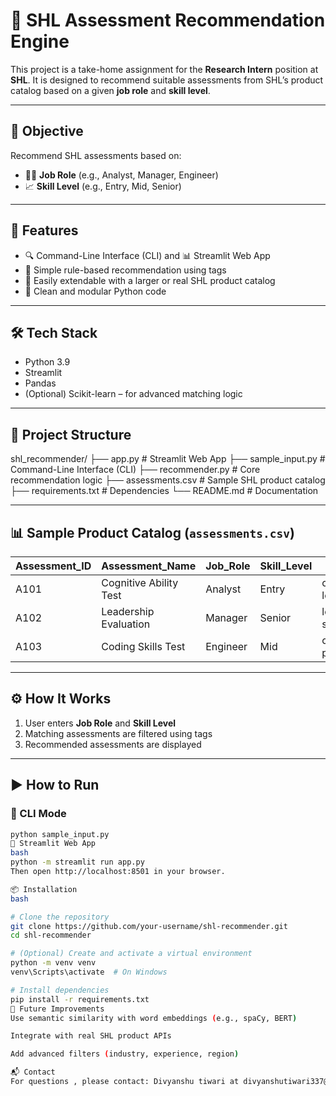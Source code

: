 # 🧠 SHL Assessment Recommendation Engine

This project is a take-home assignment for the **Research Intern** position at **SHL**. It is designed to recommend suitable assessments from SHL’s product catalog based on a given **job role** and **skill level**.

---

## 🎯 Objective

Recommend SHL assessments based on:
- 🧑‍💼 **Job Role** (e.g., Analyst, Manager, Engineer)
- 📈 **Skill Level** (e.g., Entry, Mid, Senior)

---

## 🚀 Features

- 🔍 Command-Line Interface (CLI) and 📊 Streamlit Web App  
- 🧠 Simple rule-based recommendation using tags  
- 📁 Easily extendable with a larger or real SHL product catalog  
- 🐍 Clean and modular Python code

---

## 🛠️ Tech Stack

- Python 3.9  
- Streamlit  
- Pandas  
- (Optional) Scikit-learn – for advanced matching logic

---

## 📁 Project Structure

shl_recommender/ ├── app.py # Streamlit Web App
├── sample_input.py # Command-Line Interface (CLI)
├── recommender.py # Core recommendation logic
├── assessments.csv # Sample SHL product catalog
├── requirements.txt # Dependencies
└── README.md # Documentation



---

## 📊 Sample Product Catalog (`assessments.csv`)

| Assessment_ID | Assessment_Name         | Job_Role | Skill_Level | Tags                     |
|---------------|--------------------------|----------|--------------|--------------------------|
| A101          | Cognitive Ability Test   | Analyst  | Entry        | cognitive, logic         |
| A102          | Leadership Evaluation    | Manager  | Senior       | leadership, strategic    |
| A103          | Coding Skills Test       | Engineer | Mid          | coding, programming      |

---

## ⚙️ How It Works

1. User enters **Job Role** and **Skill Level**  
2. Matching assessments are filtered using tags  
3. Recommended assessments are displayed

---

## ▶️ How to Run

### 🔸 CLI Mode

```bash
python sample_input.py
🔹 Streamlit Web App
bash
python -m streamlit run app.py
Then open http://localhost:8501 in your browser.

📦 Installation
bash

# Clone the repository
git clone https://github.com/your-username/shl-recommender.git
cd shl-recommender

# (Optional) Create and activate a virtual environment
python -m venv venv
venv\Scripts\activate  # On Windows

# Install dependencies
pip install -r requirements.txt
🔧 Future Improvements
Use semantic similarity with word embeddings (e.g., spaCy, BERT)

Integrate with real SHL product APIs

Add advanced filters (industry, experience, region)

📬 Contact
For questions , please contact: Divyanshu tiwari at divyanshutiwari337@gmail.com








